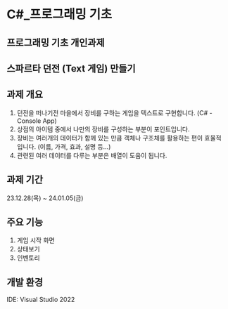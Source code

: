 # C#_프로그래밍 기초

## 프로그래밍 기초 개인과제

## 스파르타 던전 (Text 게임) 만들기

## 과제 개요
1. 던전을 떠나기전 마을에서 장비를 구하는 게임을 텍스트로 구현합니다. (C# - Console App)
2. 상점의 아이템 중에서 나만의 장비를 구성하는 부분이 포인트입니다.
3. 장비는 여러개의 데이터가 함께 있는 만큼 객체나 구조체를 활용하는 편이 효율적 입니다.
(이름, 가격, 효과, 설명 등…)
4. 관련된 여러 데이터를 다루는 부분은 배열이 도움이 됩니다.

## 과제 기간
23.12.28(목) ~ 24.01.05(금)

## 주요 기능
1. 게임 시작 화면
2. 상태보기
3. 인벤토리
   
## 개발 환경
IDE: Visual Studio 2022
